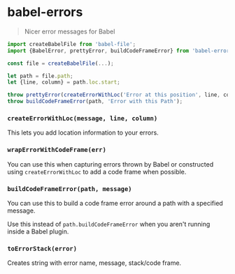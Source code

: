# babel-errors

> Nicer error messages for Babel

```js
import createBabelFile from 'babel-file';
import {BabelError, prettyError, buildCodeFrameError} from 'babel-errors';

const file = createBabelFile(...);

let path = file.path;
let {line, column} = path.loc.start;

throw prettyError(createErrorWithLoc('Error at this position', line, column));
throw buildCodeFrameError(path, 'Error with this Path');
```

### `createErrorWithLoc(message, line, column)`

This lets you add location information to your errors.

### `wrapErrorWithCodeFrame(err)`

You can use this when capturing errors thrown by Babel or constructed using
`createErrorWithLoc` to add a code frame when possible.

### `buildCodeFrameError(path, message)`

You can use this to build a code frame error around a path with a specified
message.

Use this instead of `path.buildCodeFrameError` when you aren't running inside a
Babel plugin.

### `toErrorStack(error)`

Creates string with error name, message, stack/code frame.
